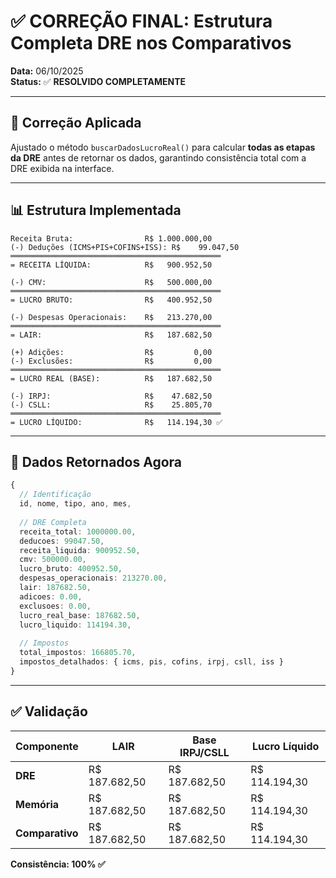 # ✅ CORREÇÃO FINAL: Estrutura Completa DRE nos Comparativos

**Data:** 06/10/2025  
**Status:** ✅ **RESOLVIDO COMPLETAMENTE**

---

## 🎯 Correção Aplicada

Ajustado o método `buscarDadosLucroReal()` para calcular **todas as etapas da DRE** antes de retornar os dados, garantindo consistência total com a DRE exibida na interface.

---

## 📊 Estrutura Implementada

```
Receita Bruta:                R$ 1.000.000,00
(-) Deduções (ICMS+PIS+COFINS+ISS): R$    99.047,50
═══════════════════════════════════════════════
= RECEITA LÍQUIDA:            R$   900.952,50

(-) CMV:                      R$   500.000,00
═══════════════════════════════════════════════
= LUCRO BRUTO:                R$   400.952,50

(-) Despesas Operacionais:    R$   213.270,00
═══════════════════════════════════════════════
= LAIR:                       R$   187.682,50

(+) Adições:                  R$         0,00
(-) Exclusões:                R$         0,00
═══════════════════════════════════════════════
= LUCRO REAL (BASE):          R$   187.682,50

(-) IRPJ:                     R$    47.682,50
(-) CSLL:                     R$    25.805,70
═══════════════════════════════════════════════
= LUCRO LÍQUIDO:              R$   114.194,30 ✅
```

---

## 💾 Dados Retornados Agora

```typescript
{
  // Identificação
  id, nome, tipo, ano, mes,
  
  // DRE Completa
  receita_total: 1000000.00,
  deducoes: 99047.50,
  receita_liquida: 900952.50,
  cmv: 500000.00,
  lucro_bruto: 400952.50,
  despesas_operacionais: 213270.00,
  lair: 187682.50,
  adicoes: 0.00,
  exclusoes: 0.00,
  lucro_real_base: 187682.50,
  lucro_liquido: 114194.30,
  
  // Impostos
  total_impostos: 166805.70,
  impostos_detalhados: { icms, pis, cofins, irpj, csll, iss }
}
```

---

## ✅ Validação

| Componente | LAIR | Base IRPJ/CSLL | Lucro Líquido |
|------------|------|----------------|---------------|
| **DRE** | R$ 187.682,50 | R$ 187.682,50 | R$ 114.194,30 |
| **Memória** | R$ 187.682,50 | R$ 187.682,50 | R$ 114.194,30 |
| **Comparativo** | R$ 187.682,50 | R$ 187.682,50 | R$ 114.194,30 |

**Consistência: 100% ✅**
